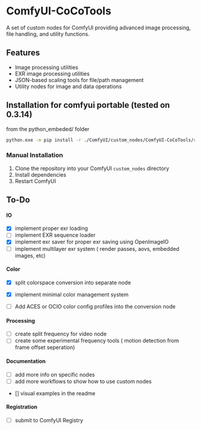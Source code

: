 # ComfyUI-CoCoTools

A set of custom nodes for ComfyUI providing advanced image processing, file handling, and utility functions.

## Features
- Image processing utilities
- EXR image processing utilities
- JSON-based scaling tools for file/path management
- Utility nodes for image and data operations


## Installation for comfyui portable (tested on 0.3.14)

from the python_embeded/ folder

```bash
python.exe -m pip install -r ./ComfyUI/custom_nodes/ComfyUI-CoCoTools/requirements.txt
```

### Manual Installation
1. Clone the repository into your ComfyUI `custom_nodes` directory
2. Install dependencies
3. Restart ComfyUI




## To-Do
#### IO
- [x] implement proper exr loading
- [ ] implement EXR sequence loader
- [x] implement exr saver for proper exr saving using OpenImageIO
- [ ] implement multilayer exr system ( render passes, aovs, embedded images, etc)

#### Color
- [x] split colorspace conversion into separate node
- [x] implement minimal color management system
- [ ] Add ACES or OCIO color config profiles into the conversion node


#### Processing
- [ ] create split frequency for video node
- [ ] create some experimental frequency tools ( motion detection from frame offset seperation)

#### Documentation
- [ ] add more info on specific nodes
- [ ] add more workflows to show how to use custom nodes
- [] visual examples in the readme

#### Registration
- [ ] submit to ComfyUI Registry